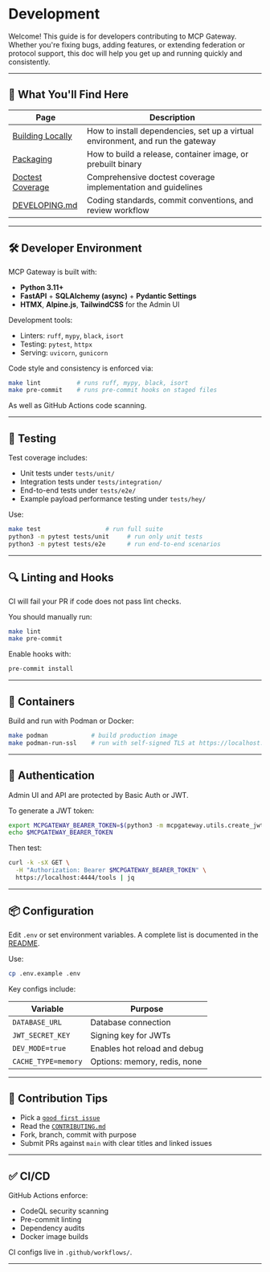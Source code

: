 # Development

Welcome! This guide is for developers contributing to MCP Gateway. Whether you're fixing bugs, adding features, or extending federation or protocol support, this doc will help you get up and running quickly and consistently.

---

## 🧰 What You'll Find Here

| Page                                                                              | Description                                                                    |
| --------------------------------------------------------------------------------- | ------------------------------------------------------------------------------ |
| [Building Locally](building.md)                                                   | How to install dependencies, set up a virtual environment, and run the gateway |
| [Packaging](packaging.md)                                                         | How to build a release, container image, or prebuilt binary                    |
| [Doctest Coverage](doctest-coverage.md)                                           | Comprehensive doctest coverage implementation and guidelines                    |
| [DEVELOPING.md](https://github.com/IBM/mcp-context-forge/blob/main/DEVELOPING.md) | Coding standards, commit conventions, and review workflow                      |

---

## 🛠 Developer Environment

MCP Gateway is built with:

* **Python 3.11+**
* **FastAPI** + **SQLAlchemy (async)** + **Pydantic Settings**
* **HTMX**, **Alpine.js**, **TailwindCSS** for the Admin UI

Development tools:

* Linters: `ruff`, `mypy`, `black`, `isort`
* Testing: `pytest`, `httpx`
* Serving: `uvicorn`, `gunicorn`

Code style and consistency is enforced via:

```bash
make lint          # runs ruff, mypy, black, isort
make pre-commit    # runs pre-commit hooks on staged files
```

As well as GitHub Actions code scanning.

---

## 🧪 Testing

Test coverage includes:

* Unit tests under `tests/unit/`
* Integration tests under `tests/integration/`
* End-to-end tests under `tests/e2e/`
* Example payload performance testing under `tests/hey/`

Use:

```bash
make test                  # run full suite
python3 -m pytest tests/unit     # run only unit tests
python3 -m pytest tests/e2e      # run end-to-end scenarios
```

---

## 🔍 Linting and Hooks

CI will fail your PR if code does not pass lint checks.

You should manually run:

```bash
make lint
make pre-commit
```

Enable hooks with:

```bash
pre-commit install
```

---

## 🐳 Containers

Build and run with Podman or Docker:

```bash
make podman            # build production image
make podman-run-ssl    # run with self-signed TLS at https://localhost:4444
```

---

## 🔐 Authentication

Admin UI and API are protected by Basic Auth or JWT.

To generate a JWT token:

```bash
export MCPGATEWAY_BEARER_TOKEN=$(python3 -m mcpgateway.utils.create_jwt_token --username admin@example.com --exp 0 --secret my-test-key)
echo $MCPGATEWAY_BEARER_TOKEN
```

Then test:

```bash
curl -k -sX GET \
  -H "Authorization: Bearer $MCPGATEWAY_BEARER_TOKEN" \
  https://localhost:4444/tools | jq
```

---

## 📦 Configuration

Edit `.env` or set environment variables. A complete list is documented in the [README](https://github.com/IBM/mcp-context-forge#configuration-env-or-env-vars).

Use:

```bash
cp .env.example .env
```

Key configs include:

| Variable            | Purpose                      |
| ------------------- | ---------------------------- |
| `DATABASE_URL`      | Database connection          |
| `JWT_SECRET_KEY`    | Signing key for JWTs         |
| `DEV_MODE=true`     | Enables hot reload and debug |
| `CACHE_TYPE=memory` | Options: memory, redis, none |

---

## 🚧 Contribution Tips

* Pick a [`good first issue`](https://github.com/IBM/mcp-context-forge/issues?q=is%3Aissue+label%3A%22good+first+issue%22+is%3Aopen)
* Read the [`CONTRIBUTING.md`](https://github.com/IBM/mcp-context-forge/blob/main/CONTRIBUTING.md)
* Fork, branch, commit with purpose
* Submit PRs against `main` with clear titles and linked issues

---

## ✅ CI/CD

GitHub Actions enforce:

* CodeQL security scanning
* Pre-commit linting
* Dependency audits
* Docker image builds

CI configs live in `.github/workflows/`.

---
